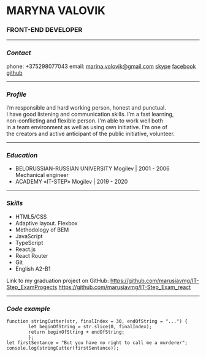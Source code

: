 # MARYNA VALOVIK

### FRONT-END DEVELOPER 
***
### *Contact*
phone: +375298077043
email: marina.volovik@gmail.com
[skype](https://join.skype.com/invite/iKVOrrcjqe67)
[facebook](https://www.facebook.com/marina.volovik.10)
[github]( https://github.com/marusiavmg
)
***
### *Profile*

I’m responsible and hard working person, honest and punctual. <br>I have good listening and communication skills. I’m a fast learning, <br>non-conflicting and flexible person. I'm able to work well both <br> in a team environment as well as using own initiative. I'm one of <br> the creators and active anticipant of the public initiative, volunteer.

***
### *Education*
* BELORUSSIAN-RUSSIAN UNIVERSITY 
Mogilev | 2001 - 2006
Mechanical engineer
* ACADEMY «IT-STEP»
Mogilev | 2019 - 2020

***
### *Skills*
* HTML5/CSS
* Adaptive layout. Flexbox
* Methodology of BEM
* JavaScript
* TypeScript
* React.js
* React Router
* Git
* English А2-В1

Link to my graduation project on GitHub: 
https://github.com/marusiavmg/IT-Step_ExamProgects 
https://github.com/marusiavmg/IT-Step_Exam_react

***
### *Code example*
~~~
function stringCutter(str, finalIndex = 30, endOfString = "...") {
        let beginOfString = str.slice(0, finalIndex);
        return beginOfString + endOfString;
        };
let firstSentance = "But you have no right to call me a murderer";
console.log(stringCutter(firstSentance));
~~~
